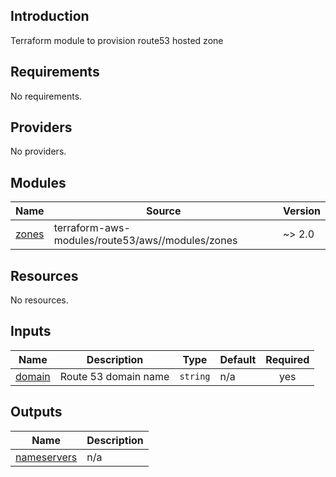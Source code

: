 ## Introduction
Terraform module to provision route53 hosted zone 

<!-- BEGIN_TF_DOCS -->
## Requirements

No requirements.

## Providers

No providers.

## Modules

| Name | Source | Version |
|------|--------|---------|
| <a name="module_zones"></a> [zones](#module\_zones) | terraform-aws-modules/route53/aws//modules/zones | ~> 2.0 |

## Resources

No resources.

## Inputs

| Name | Description | Type | Default | Required |
|------|-------------|------|---------|:--------:|
| <a name="input_domain"></a> [domain](#input\_domain) | Route 53 domain name | `string` | n/a | yes |

## Outputs

| Name | Description |
|------|-------------|
| <a name="output_nameservers"></a> [nameservers](#output\_nameservers) | n/a |
<!-- END_TF_DOCS -->
